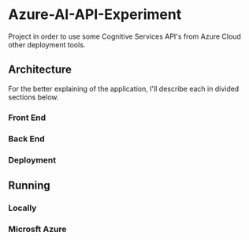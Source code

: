 # Azure-AI-API-Experiment 
Project in order to use some Cognitive Services API's from Azure Cloud other deployment tools.

## Architecture
For the better explaining of the application, I'll describe each in divided sections below.
### Front End 

### Back End 
### Deployment
## Running
### Locally
### Microsft Azure